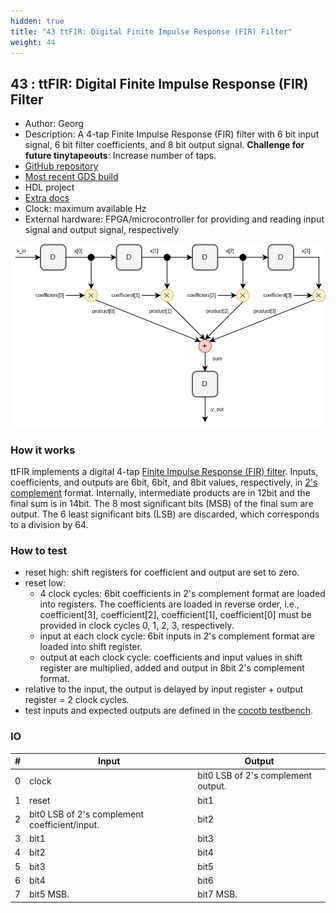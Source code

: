 ```yaml
---
hidden: true
title: "43 ttFIR: Digital Finite Impulse Response (FIR) Filter"
weight: 44
---
```


## 43 : ttFIR: Digital Finite Impulse Response (FIR) Filter

* Author: Georg
* Description: A 4-tap Finite Impulse Response (FIR) filter with 6 bit input signal, 6 bit filter coefficients, and 8 bit output signal. **Challenge for future tinytapeouts**: Increase number of taps.
* [GitHub repository](https://github.com/gbsha/ttfir)
* [Most recent GDS build](https://github.com/gbsha/ttfir/actions/runs/4778217802)
* HDL project
* [Extra docs](./README.md)
* Clock: maximum available Hz
* External hardware: FPGA/microcontroller for providing and reading input signal and output signal, respectively

![picture](images/ttfir.png)

### How it works

ttFIR implements a digital 4-tap [Finite Impulse Response (FIR) filter](https://en.wikipedia.org/wiki/Finite_impulse_response). 
Inputs, coefficients, and outputs are 6bit, 6bit, and 8bit values, respectively, in [2's complement](https://en.wikipedia.org/wiki/Two%27s_complement) format. 
Internally, intermediate products are in 12bit  and the final sum is in 14bit. The 8 most significant bits (MSB) of the final sum are output. The 6 least significant bits (LSB) are discarded, which corresponds to a division by 64.


### How to test

- reset high: shift registers for coefficient and output are set to zero.
- reset low: 
  - 4 clock cycles: 6bit coefficients in 2's complement format are loaded into registers. The coefficients are loaded in reverse order, i.e., coefficient[3], coefficient[2], coefficient[1], coefficient[0] must be provided in clock cycles 0, 1, 2, 3, respectively.
  - input at each clock cycle: 6bit inputs in 2's complement format are loaded into shift register.
  - output at each clock cycle: coefficients and input values in shift register are multiplied, added and output in 8bit 2's complement format.
- relative to the input, the output is delayed by input register + output register = 2 clock cycles.
- test inputs and expected outputs are defined in the [cocotb testbench](https://github.com/gbsha/ttfir/blob/main/src/test.py).


### IO

| # | Input        | Output       |
|---|--------------|--------------|
| 0 | clock  | bit0 LSB of 2's complement output. |
| 1 | reset  | bit1 |
| 2 | bit0 LSB of 2's complement coefficient/input.  | bit2 |
| 3 | bit1  | bit3 |
| 4 | bit2  | bit4 |
| 5 | bit3  | bit5 |
| 6 | bit4  | bit6 |
| 7 | bit5 MSB.  | bit7 MSB. |
